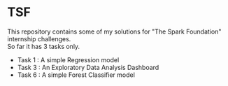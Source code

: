 # TSF
This repository contains some of my solutions for "The Spark Foundation" internship challenges. </br>
So far it has 3 tasks only. </br>
- Task 1 : A simple Regression model </br>
- Task 3 : An Exploratory Data Analysis Dashboard </br>
- Task 6 : A simple Forest Classifier model </br>